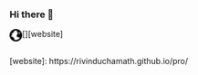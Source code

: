 ### Hi there 👋

[<img align="left" alt="Rivindu" width="22px" src="https://raw.githubusercontent.com/iconic/open-iconic/master/svg/globe.svg" />][website]

</br>
[website]: https://rivinduchamath.github.io/pro/





